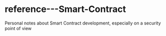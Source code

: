 # reference---Smart-Contract
Personal notes about Smart Contract development, especially on a security point of view
